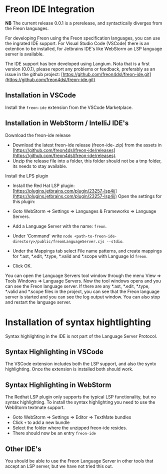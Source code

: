 # Freon IDE Integration

**NB** The current release 0.0.1 is a prerelease, and syntactically diverges from the Freon languages.

For developing Freon using the Freon specification languages, you can use the ingrated IDE
support. For Visual Studio Code (VSCode) there is an extention to be installed, for Jetbrains
IDE's like WebStorm an LSP language server is available.

The IDE support has ben developed using Langium.
Nota that is a first version (0.0.1), please report any problems or feedback,
preferably as an issue in the github project: [https://github.com/freon4dsl/freon-ide.git](https://github.com/freon4dsl/freon-ide.git)

## Installation in VSCode
Install the `freon-ide` extension from the VSCode Marketplace.

## Installation in WebStorm / IntelliJ IDE's

Download the freon-ide release

- Download the latest freon-ide release (freon-ide-<version>.zip) from the assets in [https://github.com/freon4dsl/freon-ide/releases](https://github.com/freon4dsl/freon-ide/releases).
- Unzip the release file into a folder, this folder should not be a tmp folder, its needs to stay available.

Install the LPS plugin

- Install the Red Hat LSP plugin: [https://plugins.jetbrains.com/plugin/23257-lsp4ij](https://plugins.jetbrains.com/plugin/23257-lsp4ij)
  Open the settings for this plugin:

- Goto WebStorm => Settings => Languages & Frameworks => Language Servers.

- Add a Language Server with the name: `freon`.

- Under 'Command' write `node <path-to-freon-ide-directory>/public/freonLanguageServer.cjs --stdio`.

- Under the Mappings tab select File name patterns, and create mappings for *.ast, *.edit, *.type, *.valid and *.scope with Language Id `freon`.

- Click OK.

You can open the Language Servers tool window through the menu View => Tools Windows => Language Servers.
Now the tool windows opens and you can see the Freon language server.
If there are any *.ast, *.edit, *.type, *.valid and *.scope files in the project, you can see that the
Freon language server is started and you can see the log output window.
You can also stop and restart the language server.

# Installation of syntax hightlighting
Syntax highlighting in the IDE is not part of the Language Server Protocol.

## Syntax Highlighting in VSCode
The VSCode extension includes both the LSP support, and also the syntx highlighting.
Once the extension is installed both should work.

## Syntax Highlighting in WebStorm
The Redhat LSP plugin only supports the typical LSP functionality, but no syntax highlighting.
To install the syntax highlighting you need to use the WebStorm textmate support.

- Goto WebStorm => Settings => Editor => TextMate bundles
- Click `+` to add a new bundle
- Select the folder where the unzipped freon-ide resides. 
- There should now be an entry `freon-ide`

## Other IDE's
You should be able to use the Freon Language Server in other tools that accept an LSP server,
but we have not tried this out. 
